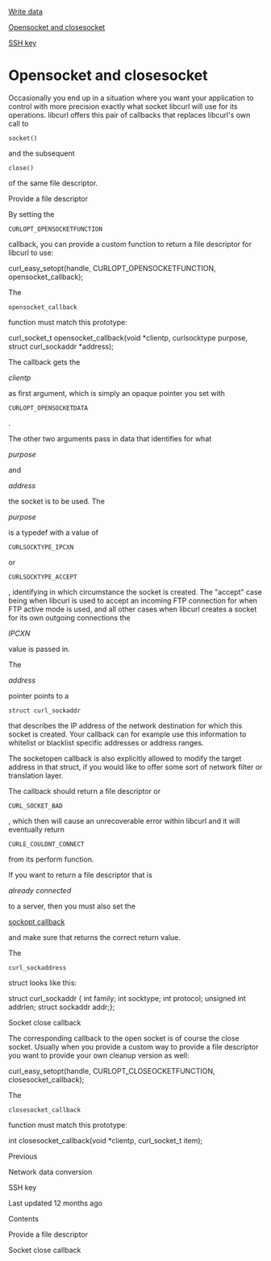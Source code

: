 <a href="write.html" class="navButton-94f2579c--pageItemWithChildrenNested-2c5d8183--navButtonClickable-161b88ca">

<span class="text-4505230f--UIH300-2063425d--textContentFamily-49a318e1--navButtonLabel-14a4968f">Write data</span>

</a>

<a href="openclosesocket.html" class="navButton-94f2579c--pageItemWithChildrenNested-2c5d8183--navButtonClickable-161b88ca--navButtonOpened-6a88552e">

<span class="text-4505230f--UIH300-2063425d--textContentFamily-49a318e1--navButtonLabel-14a4968f">Opensocket and closesocket</span>

</a>

<a href="sshkey.html" class="navButton-94f2579c--pageItemWithChildrenNested-2c5d8183--navButtonClickable-161b88ca">

<span class="text-4505230f--UIH300-2063425d--textContentFamily-49a318e1--navButtonLabel-14a4968f">SSH key</span>

</a>

# <span class="text-4505230f--DisplayH900-bfb998fa--textContentFamily-49a318e1">Opensocket and closesocket</span>

<span class="text-4505230f--UIH300-2063425d--textUIFamily-5ebd8e40--text-8ee2c8b2">

</span>

<span class="text-4505230f--UIH300-2063425d--textUIFamily-5ebd8e40--text-8ee2c8b2">

</span>

<span class="text-4505230f--TextH400-3033861f--textContentFamily-49a318e1">

<span data-key="73b47cf12ab046a4b08ed3e208b0f8c4">

<span data-offset-key="73b47cf12ab046a4b08ed3e208b0f8c4:0">Occasionally you end up in a situation where you want your application to control with more precision exactly what socket libcurl will use for its operations. libcurl offers this pair of callbacks that replaces libcurl's own call to </span>

<span data-offset-key="73b47cf12ab046a4b08ed3e208b0f8c4:1">`socket()`</span>

<span data-offset-key="73b47cf12ab046a4b08ed3e208b0f8c4:2"> and the subsequent </span>

<span data-offset-key="73b47cf12ab046a4b08ed3e208b0f8c4:3">`close()`</span>

<span data-offset-key="73b47cf12ab046a4b08ed3e208b0f8c4:4"> of the same file descriptor.</span>

</span>

</span>

<span class="text-4505230f--HeadingH700-04e1a2a3--textContentFamily-49a318e1">

<span data-key="f4a1fc4378044a80ae55156bd4dc3a39">

<span data-offset-key="f4a1fc4378044a80ae55156bd4dc3a39:0">Provide a file descriptor</span>

</span>

</span>

<span class="text-4505230f--TextH400-3033861f--textContentFamily-49a318e1">

<span data-key="e03319928b444e8eb1e46865eb3a9c0b">

<span data-offset-key="e03319928b444e8eb1e46865eb3a9c0b:0">By setting the </span>

<span data-offset-key="e03319928b444e8eb1e46865eb3a9c0b:1">`CURLOPT_OPENSOCKETFUNCTION`</span>

<span data-offset-key="e03319928b444e8eb1e46865eb3a9c0b:2"> callback, you can provide a custom function to return a file descriptor for libcurl to use:</span>

</span>

</span>    curl_easy_setopt(handle, CURLOPT_OPENSOCKETFUNCTION, opensocket_callback);<span class="text-4505230f--TextH400-3033861f--textContentFamily-49a318e1">

<span data-key="a0dbb93454e3462aaed373ced4a4189d">

<span data-offset-key="a0dbb93454e3462aaed373ced4a4189d:0">The </span>

<span data-offset-key="a0dbb93454e3462aaed373ced4a4189d:1">`opensocket_callback`</span>

<span data-offset-key="a0dbb93454e3462aaed373ced4a4189d:2"> function must match this prototype:</span>

</span>

</span>    curl_socket_t opensocket_callback(void *clientp,                                  curlsocktype purpose,                                  struct curl_sockaddr *address);<span class="text-4505230f--TextH400-3033861f--textContentFamily-49a318e1">

<span data-key="fbe25eb061494e2887f1c29674137aad">

<span data-offset-key="fbe25eb061494e2887f1c29674137aad:0">The callback gets the </span>

<span data-offset-key="fbe25eb061494e2887f1c29674137aad:1">_clientp_</span>

<span data-offset-key="fbe25eb061494e2887f1c29674137aad:2"> as first argument, which is simply an opaque pointer you set with </span>

<span data-offset-key="fbe25eb061494e2887f1c29674137aad:3">`CURLOPT_OPENSOCKETDATA`</span>

<span data-offset-key="fbe25eb061494e2887f1c29674137aad:4">.</span>

</span>

</span>

<span class="text-4505230f--TextH400-3033861f--textContentFamily-49a318e1">

<span data-key="a860cd5387084752b622793eb3e80754">

<span data-offset-key="a860cd5387084752b622793eb3e80754:0">The other two arguments pass in data that identifies for what </span>

<span data-offset-key="a860cd5387084752b622793eb3e80754:1">_purpose_</span>

<span data-offset-key="a860cd5387084752b622793eb3e80754:2"> and </span>

<span data-offset-key="a860cd5387084752b622793eb3e80754:3">_address_</span>

<span data-offset-key="a860cd5387084752b622793eb3e80754:4"> the socket is to be used. The </span>

<span data-offset-key="a860cd5387084752b622793eb3e80754:5">_purpose_</span>

<span data-offset-key="a860cd5387084752b622793eb3e80754:6"> is a typedef with a value of </span>

<span data-offset-key="a860cd5387084752b622793eb3e80754:7">`CURLSOCKTYPE_IPCXN`</span>

<span data-offset-key="a860cd5387084752b622793eb3e80754:8"> or </span>

<span data-offset-key="a860cd5387084752b622793eb3e80754:9">`CURLSOCKTYPE_ACCEPT`</span>

<span data-offset-key="a860cd5387084752b622793eb3e80754:10">, identifying in which circumstance the socket is created. The "accept" case being when libcurl is used to accept an incoming FTP connection for when FTP active mode is used, and all other cases when libcurl creates a socket for its own outgoing connections the </span>

<span data-offset-key="a860cd5387084752b622793eb3e80754:11">_IPCXN_</span>

<span data-offset-key="a860cd5387084752b622793eb3e80754:12"> value is passed in.</span>

</span>

</span>

<span class="text-4505230f--TextH400-3033861f--textContentFamily-49a318e1">

<span data-key="c8e8f5e7ec644f74b58a46154fe56072">

<span data-offset-key="c8e8f5e7ec644f74b58a46154fe56072:0">The </span>

<span data-offset-key="c8e8f5e7ec644f74b58a46154fe56072:1">_address_</span>

<span data-offset-key="c8e8f5e7ec644f74b58a46154fe56072:2"> pointer points to a </span>

<span data-offset-key="c8e8f5e7ec644f74b58a46154fe56072:3">`struct curl_sockaddr`</span>

<span data-offset-key="c8e8f5e7ec644f74b58a46154fe56072:4"> that describes the IP address of the network destination for which this socket is created. Your callback can for example use this information to whitelist or blacklist specific addresses or address ranges.</span>

</span>

</span>

<span class="text-4505230f--TextH400-3033861f--textContentFamily-49a318e1">

<span data-key="b296832ad3ef4fb68cf8c447a6d12ed1">

<span data-offset-key="b296832ad3ef4fb68cf8c447a6d12ed1:0">The socketopen callback is also explicitly allowed to modify the target address in that struct, if you would like to offer some sort of network filter or translation layer.</span>

</span>

</span>

<span class="text-4505230f--TextH400-3033861f--textContentFamily-49a318e1">

<span data-key="d5e49f26243344c29e37aa7e9505e6bf">

<span data-offset-key="d5e49f26243344c29e37aa7e9505e6bf:0">The callback should return a file descriptor or </span>

<span data-offset-key="d5e49f26243344c29e37aa7e9505e6bf:1">`CURL_SOCKET_BAD`</span>

<span data-offset-key="d5e49f26243344c29e37aa7e9505e6bf:2">, which then will cause an unrecoverable error within libcurl and it will eventually return </span>

<span data-offset-key="d5e49f26243344c29e37aa7e9505e6bf:3">`CURLE_COULDNT_CONNECT`</span>

<span data-offset-key="d5e49f26243344c29e37aa7e9505e6bf:4"> from its perform function.</span>

</span>

</span>

<span class="text-4505230f--TextH400-3033861f--textContentFamily-49a318e1">

<span data-key="38d3bf706ee44a75a05ca341982339d5">

<span data-offset-key="38d3bf706ee44a75a05ca341982339d5:0">If you want to return a file descriptor that is </span>

<span data-offset-key="38d3bf706ee44a75a05ca341982339d5:1">_already connected_</span>

<span data-offset-key="38d3bf706ee44a75a05ca341982339d5:2"> to a server, then you must also set the </span>

</span>

<a href="sockopt.html" class="link-a079aa82--primary-53a25e66--link-faf6c434">

<span data-key="e57d66a5ed7d4a8085ae54dce30bde8e">

<span data-offset-key="e57d66a5ed7d4a8085ae54dce30bde8e:0">sockopt callback</span>

</span>

</a>

<span data-key="76c69f001a8045cea9b9b87916ac00a6">

<span data-offset-key="76c69f001a8045cea9b9b87916ac00a6:0"> and make sure that returns the correct return value.</span>

</span>

</span>

<span class="text-4505230f--TextH400-3033861f--textContentFamily-49a318e1">

<span data-key="00d1476a762a4188a76a193d6b6a154d">

<span data-offset-key="00d1476a762a4188a76a193d6b6a154d:0">The </span>

<span data-offset-key="00d1476a762a4188a76a193d6b6a154d:1">`curl_sockaddress`</span>

<span data-offset-key="00d1476a762a4188a76a193d6b6a154d:2"> struct looks like this:</span>

</span>

</span>    struct curl_sockaddr {  int family;  int socktype;  int protocol;  unsigned int addrlen;  struct sockaddr addr;};<span class="text-4505230f--HeadingH700-04e1a2a3--textContentFamily-49a318e1">

<span data-key="b5ac274226c5493f99c040ec27f1c037">

<span data-offset-key="b5ac274226c5493f99c040ec27f1c037:0">Socket close callback</span>

</span>

</span>

<span class="text-4505230f--TextH400-3033861f--textContentFamily-49a318e1">

<span data-key="b95a642693cc49d6bbffccee4d7f41a0">

<span data-offset-key="b95a642693cc49d6bbffccee4d7f41a0:0">The corresponding callback to the open socket is of course the close socket. Usually when you provide a custom way to provide a file descriptor you want to provide your own cleanup version as well:</span>

</span>

</span>    curl_easy_setopt(handle, CURLOPT_CLOSEOCKETFUNCTION, closesocket_callback);<span class="text-4505230f--TextH400-3033861f--textContentFamily-49a318e1">

<span data-key="416a8dbe590546ba8abf2e09024956a8">

<span data-offset-key="416a8dbe590546ba8abf2e09024956a8:0">The </span>

<span data-offset-key="416a8dbe590546ba8abf2e09024956a8:1">`closesocket_callback`</span>

<span data-offset-key="416a8dbe590546ba8abf2e09024956a8:2"> function must match this prototype:</span>

</span>

</span>    int closesocket_callback(void *clientp, curl_socket_t item);<a href="conversions.html" class="reset-3c756112--card-6570f064--whiteCard-fff091a4--cardPrevious-56a5e674">

</a>

<span class="text-4505230f--TextH200-a3425406--textContentFamily-49a318e1">Previous</span>

<span class="text-4505230f--UIH400-4e41e82a--textContentFamily-49a318e1">Network data conversion</span>

<a href="sshkey.html" class="reset-3c756112--card-6570f064--whiteCard-fff091a4--cardNext-19241c42">

</a>

<span class="text-4505230f--UIH400-4e41e82a--textContentFamily-49a318e1">SSH key</span>

<span class="text-4505230f--TextH200-a3425406--textContentFamily-49a318e1">Last updated 12 months ago</span>

<span class="text-4505230f--InfoH100-1e92e1d1--textContentFamily-49a318e1">Contents</span>

<a href="openclosesocket.html#provide-a-file-descriptor" class="reset-3c756112--menuItem-aa02f6ec--menuItemLight-757d5235--menuItemInline-173bdf97--pageTocItem-f4427024">

</a>

<span class="text-4505230f--UIH300-2063425d--textContentFamily-49a318e1">

<span class="text-4505230f--UIH200-50ead35f--textContentFamily-49a318e1">Provide a file descriptor</span>

</span>

<a href="openclosesocket.html#socket-close-callback" class="reset-3c756112--menuItem-aa02f6ec--menuItemLight-757d5235--menuItemInline-173bdf97--pageTocItem-f4427024">

</a>

<span class="text-4505230f--UIH300-2063425d--textContentFamily-49a318e1">

<span class="text-4505230f--UIH200-50ead35f--textContentFamily-49a318e1">Socket close callback</span>

</span>
